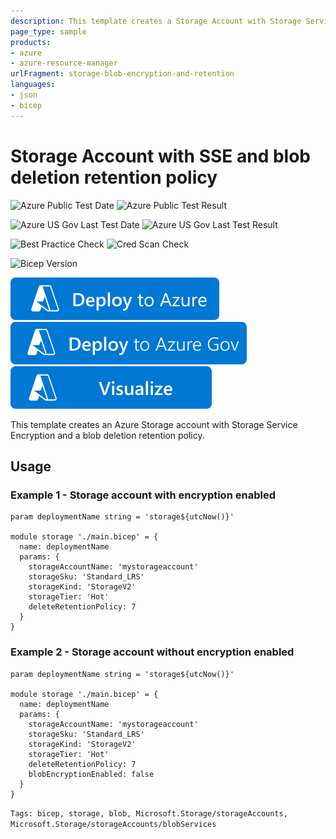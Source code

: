```yaml
---
description: This template creates a Storage Account with Storage Service Encryption and a blob deletion retention policy
page_type: sample
products:
- azure
- azure-resource-manager
urlFragment: storage-blob-encryption-and-retention
languages:
- json
- bicep
---
```

# Storage Account with SSE and blob deletion retention policy

![Azure Public Test Date](https://azurequickstartsservice.blob.core.windows.net/badges/quickstarts/microsoft.storage/storage-blob-encryption-and-retention/PublicLastTestDate.svg)
![Azure Public Test Result](https://azurequickstartsservice.blob.core.windows.net/badges/quickstarts/microsoft.storage/storage-blob-encryption-and-retention/PublicDeployment.svg)

![Azure US Gov Last Test Date](https://azurequickstartsservice.blob.core.windows.net/badges/quickstarts/microsoft.storage/storage-blob-encryption-and-retention/FairfaxLastTestDate.svg)
![Azure US Gov Last Test Result](https://azurequickstartsservice.blob.core.windows.net/badges/quickstarts/microsoft.storage/storage-blob-encryption-and-retention/FairfaxDeployment.svg)

![Best Practice Check](https://azurequickstartsservice.blob.core.windows.net/badges/quickstarts/microsoft.storage/storage-blob-encryption-and-retention/BestPracticeResult.svg)
![Cred Scan Check](https://azurequickstartsservice.blob.core.windows.net/badges/quickstarts/microsoft.storage/storage-blob-encryption-and-retention/CredScanResult.svg)

![Bicep Version](https://azurequickstartsservice.blob.core.windows.net/badges/quickstarts/microsoft.storage/storage-blob-encryption-and-retention/BicepVersion.svg)

[![Deploy To Azure](https://raw.githubusercontent.com/Azure/azure-quickstart-templates/master/1-CONTRIBUTION-GUIDE/images/deploytoazure.svg?sanitize=true)](https://portal.azure.com/#create/Microsoft.Template/uri/https%3A%2F%2Fraw.githubusercontent.com%2FAzure%2Fazure-quickstart-templates%2Fmaster%2Fquickstarts%2Fmicrosoft.storage%2Fstorage-blob-encryption-and-retention%2Fazuredeploy.json)
[![Deploy To Azure US Gov](https://raw.githubusercontent.com/Azure/azure-quickstart-templates/master/1-CONTRIBUTION-GUIDE/images/deploytoazuregov.svg?sanitize=true)](https://portal.azure.us/#create/Microsoft.Template/uri/https%3A%2F%2Fraw.githubusercontent.com%2FAzure%2Fazure-quickstart-templates%2Fmaster%2Fquickstarts%2Fmicrosoft.storage%2Fstorage-blob-encryption-and-retention%2Fazuredeploy.json)
[![Visualize](https://raw.githubusercontent.com/Azure/azure-quickstart-templates/master/1-CONTRIBUTION-GUIDE/images/visualizebutton.svg?sanitize=true)](http://armviz.io/#/?load=https%3A%2F%2Fraw.githubusercontent.com%2FAzure%2Fazure-quickstart-templates%2Fmaster%2Fquickstarts%2Fmicrosoft.storage%2Fstorage-blob-encryption-and-retention%2Fazuredeploy.json)

This template creates an Azure Storage account with Storage Service Encryption and a blob deletion retention policy.

## Usage

### Example 1 - Storage account with encryption enabled
``` bicep
param deploymentName string = 'storage${utcNow()}'

module storage './main.bicep' = {
  name: deploymentName
  params: {
    storageAccountName: 'mystorageaccount'
    storageSku: 'Standard_LRS'
    storageKind: 'StorageV2'
    storageTier: 'Hot'
    deleteRetentionPolicy: 7
  }
}
```

### Example 2 - Storage account without encryption enabled
``` bicep
param deploymentName string = 'storage${utcNow()}'

module storage './main.bicep' = {
  name: deploymentName
  params: {
    storageAccountName: 'mystorageaccount'
    storageSku: 'Standard_LRS'
    storageKind: 'StorageV2'
    storageTier: 'Hot'
    deleteRetentionPolicy: 7
    blobEncryptionEnabled: false
  }
}
```

`Tags: bicep, storage, blob, Microsoft.Storage/storageAccounts, Microsoft.Storage/storageAccounts/blobServices`